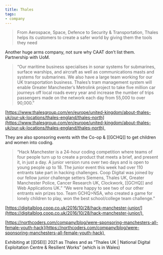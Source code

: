 ```yaml
---
title: Thales
tags:
- company
---
```


> From Aerospace, Space, Defence to Security & Transportation, Thales helps its customers to create a safer world by giving them the tools they need	

Another huge arms company, not sure why CAAT don’t list them. Partnership with UoM.

> “Our maritime business specialises in sonar systems for submarines, surface warships, and aircraft as well as communications masts and systems for submarines. We also have a large team working for our UK transportation business. Thales’s tram management system will enable Greater Manchester’s Metrolink project to take five million car journeys off local roads every year and increase the number of trips passengers made on the network each day from 55,000 to over 90,000.”

[https://www.thalesgroup.com/en/europe/united-kingdom/about-thales-uk/our-uk-locations/thales-england/thales-north](https://www.thalesgroup.com/en/europe/united-kingdom/about-thales-uk/our-uk-locations/thales-england/thales-north) 

  

They are also sponsoring events with the Co-op & [[GCHQ]] to get children and women into coding.


> “Hack Manchester is a 24-hour coding competition where teams of four people turn up to create a product that meets a brief, and present it, in just a day. A junior version runs over two days and is open to young people up to 18.
> The junior event this week had over 110 entrants take part in hacking challenges. Coop Digital was joined by our fellow junior challenge setters Siemens, Thales UK, Greater Manchester Police, Cancer Research UK, Clockwork, [[GCHQ]] and Web Applications UK.”
> “We were happy to see two of our other entrants win prizes too. Team GCHQ>NSA, who created a game for lonely children to play, won the best school/college team challenge.” 

[https://digitalblog.coop.co.uk/2016/10/28/hack-manchester-junior/](https://digitalblog.coop.co.uk/2016/10/28/hack-manchester-junior/) 

[https://northcoders.com/company/blog/were-sponsoring-manchesters-all-female-youth-hack](https://northcoders.com/company/blog/were-sponsoring-manchesters-all-female-youth-hack) 

Exhibiting at [[DSEI]] 2021 as Thales and as “Thales UK | National Digital Exploitation Centre & Resilient Works” (which is in Wales)